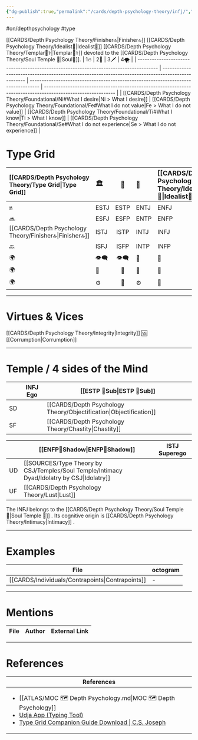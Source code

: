 ```yaml
---
{"dg-publish":true,"permalink":"/cards/depth-psychology-theory/infj/","created":"2023-01-05T15:50:12.666+01:00","updated":"2023-04-27T21:09:48.718+02:00"}
---
```


#on/depthpsychology  #type 

[[CARDS/Depth Psychology Theory/Finisher🔝\|Finisher🔝]] [[CARDS/Depth Psychology Theory/Idealist🦄\|Idealist🦄]] [[CARDS/Depth Psychology Theory/Templar🌠⚕️\|Templar🌠⚕️]] devoted to the [[CARDS/Depth Psychology Theory/Soul Temple 👥\|Soul👥]]. 
| 1🔥                                                                                    | 2💉                                                                                                | 3🗡️                                                                               | 4🌪️                                                                                                         |
| -------------------------------------------------------------------------------------- | -------------------------------------------------------------------------------------------------- | ---------------------------------------------------------------------------------- | ------------------------------------------------------------------------------------------------------------ |
| [[CARDS/Depth Psychology Theory/Foundational/Ni#What I desire\|Ni > What I desire]] | [[CARDS/Depth Psychology Theory/Foundational/Fe#What I do not value\|Fe > What I do not value]] | [[CARDS/Depth Psychology Theory/Foundational/Ti#What I know\|Ti > What I know]] | [[CARDS/Depth Psychology Theory/Foundational/Se#What I do not experience\|Se > What I do not experience]] |

# Type Grid 
| [[CARDS/Depth Psychology Theory/Type Grid\|Type Grid]]| <font size="4"> 🏛️</font> | <font size="4"> 🧰</font> | <font size="4"> 🔮</font> | <font size="4"> [[CARDS/Depth Psychology Theory/Idealist🦄\|Idealist🦄]]</font> | 💬 |💬| 💬 |
|:--------------------- |:------------------------- |:-------------------------:|:------------------------------------------------ |:------------------------- |:--------------------------- |:--------------------------- |:--------------------------- |
| 🔛                    | ESTJ                      |           ESTP            | ENTJ                                             | ENFJ                      | ➡️                          | 👋                          | 🏆                          |
| 🔜                    | ESFJ                      |    ESFP |ENTP                                   | ENFP                      | ↪️                          | 👋                          | 🏃‍♂️                       |
| [[CARDS/Depth Psychology Theory/Finisher🔝\|Finisher🔝]]    | ISTJ                      |           ISTP            | INTJ| INFJ| 🧘‍♂️ | 🏃‍♂️ | 🔙 | 
| 🔙                    | ISFJ        |           ISFP            | INTP                                             | INFP                      | ↪️                          | 🧘‍♂️                       | 🏆                          |
|🌍 | 👁️‍🗨️                     |           👁️‍🗨️           | 🧲                                               | 🧲                        |                             |                             |                             |
| 🌍 | 🐜                        |            🦊             | 🦊                                               | 🐜                        |                             |                             |                             |
|🌍| ⚙️                        |            👀             | ⚙️                                               | 👀                        |                             |                             |                             |

---
# Virtues & Vices
[[CARDS/Depth Psychology Theory/Integrity\|Integrity]] 🆚 [[Corrumption\|Corrumption]] 

---
# Temple / 4 sides of the Mind
|  | INFJ Ego          | [[ESTP 🤸Sub\|ESTP 🤸Sub]] |
| ------------ | ----------------- | ----------------- |
| SD           |                   | [[CARDS/Depth Psychology Theory/Objectification\|Objectification]]  |
| SF           |                   | [[CARDS/Depth Psychology Theory/Chastity\|Chastity]]    |

|     | [[ENFP👤Shadow\|ENFP👤Shadow]] | ISTJ Superego |
| --- | ---------------- | ------------- |
| UD  | [[SOURCES/Type Theory by CSJ/Temples/Soul Temple/Intimacy Dyad/Idolatry by CSJ\|Idolatry]]   |               |
| UF  | [[CARDS/Depth Psychology Theory/Lust\|Lust]]    |               |

The INFJ belongs to the [[CARDS/Depth Psychology Theory/Soul Temple 👥\|Soul Temple 👥]]  .
Its cognitive origin is [[CARDS/Depth Psychology Theory/Intimacy\|Intimacy]] .

---
# Examples 
| File                                                | octogram |
| --------------------------------------------------- | -------- |
| [[CARDS/Individuals/Contrapoints\|Contrapoints]] | \-       |

---
# Mentions
| File | Author | External Link |
| ---- | ------ | ------------- |

---
# References
| References                                                                                                                                                                                                                                                           |
| -------------------------------------------------------------------------------------------------------------------------------------------------------------------------------------------------------------------------------------------------------------------- |
| <ul><li>[[ATLAS/MOC 🗺️ Depth Psychology.md\\|MOC 🗺️ Depth Psychology]]</li><li>[Udja App (Typing Tool)](https://www.udja.app/#/)</li><li>[Type Grid Companion Guide Download \\| C.S. Joseph](https://csjoseph.life/type-grid-companion-guide-download/)</li></ul> |







